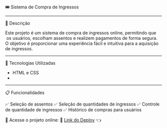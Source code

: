  🎟️ Sistema de Compra de Ingressos

 ---

📌 Descrição

Este projeto é um sistema de compra de ingressos online, permitindo que  os usuários, escolham assentos e realizem pagamentos de forma segura. O objetivo é proporcionar uma experiência fácil e intuitiva para a aquisição de ingressos.

---

🚀 Tecnologias Utilizadas

- HTML e CSS 
- 

---

📋 Funcionalidades

✅ Seleção de assentos
✅ Seleção de quantidades de ingressos
✅ Controle de quantidade de ingressos
✅ Histórico de compras para usuários


📌 Acesse o projeto online: 🔗 [Link do Deploy](https://projeto-compra-de-ingressos.vercel.app/) 👈
 